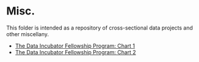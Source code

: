 # Misc.
This folder is intended as a repository of cross-sectional data projects and other miscellany.
  
* [The Data Incubator Fellowship Program: Chart 1](https://arpasan.github.io/misc/tdifp_chart1.html)
* [The Data Incubator Fellowship Program: Chart 2](https://arpasan.github.io/misc/tdifp_chart2.html)
